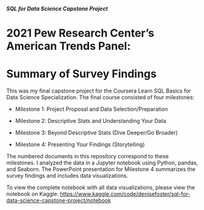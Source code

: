#### _SQL for Data Science Capstone Project_

# **2021 Pew Research Center’s American Trends Panel:**
# **Summary of Survey Findings**

This was my final capstone project for the Coursera Learn SQL Basics for Data Science Specialization. The final course consisted of four milestones:

* Milestone 1: Project Proposal and Data Selection/Preparation

* Milestone 2: Descriptive Stats and Understanding Your Data

* Milestone 3: Beyond Descriptive Stats (Dive Deeper/Go Broader)

* Milestone 4: Presenting Your Findings (Storytelling)

The numbered documents in this repository correspond to these milestones. I analyzed the data in a Jupyter notebook using Python, pandas, and Seaborn. The PowerPoint presentation for Milestone 4 summarizes the survey findings and includes data visualizations.

To view the complete notebook with all data visualizations, please view the notebook on Kaggle: https://www.kaggle.com/code/denisefoster/sql-for-data-science-capstone-project/notebook
